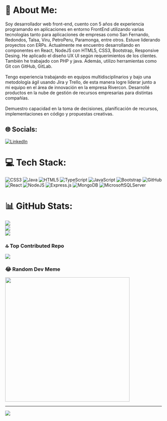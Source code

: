 # 💫 About Me:
Soy desarrollador web front-end, cuento con 5 años de experiencia programando en aplicaciones en entorno FrontEnd utilizando varias tecnologías tanto para aplicaciones de empresas como San Fernando, Redondos, Talsa, Viru, PetroPeru, Paramonga, entre otros. Estuve liderando proyectos con ERPs. Actualmente me encuentro desarrollando en componentes en React, NodeJS con HTML5, CSS3, Bootstrap, Responsive Desing. He aplicado el diseño UX UI según requerimientos de los clientes. También he trabajado con PHP y java. Además, utilizo herramientas como Git con GitHub, GitLab. <br><br>Tengo experiencia trabajando en equipos multidisciplinarios y bajo una metodología ágil usando Jira y Trello, de esta manera logre liderar junto a mi equipo en el área de innovación en la empresa Rivercon. Desarrollé productos en la nube de gestión de recursos empresarias para distintas compañías.<br><br>Demuestro capacidad en la toma de decisiones, planificación de recursos, implementaciones en código y propuestas creativas.


## 🌐 Socials:
[![LinkedIn](https://img.shields.io/badge/LinkedIn-%230077B5.svg?logo=linkedin&logoColor=white)](https://linkedin.com/in/https://www.linkedin.com/in/erick-dejo-vicente-b819601b6/) 

# 💻 Tech Stack:
![CSS3](https://img.shields.io/badge/css3-%231572B6.svg?style=for-the-badge&logo=css3&logoColor=white) ![Java](https://img.shields.io/badge/java-%23ED8B00.svg?style=for-the-badge&logo=java&logoColor=white) ![HTML5](https://img.shields.io/badge/html5-%23E34F26.svg?style=for-the-badge&logo=html5&logoColor=white) ![TypeScript](https://img.shields.io/badge/typescript-%23007ACC.svg?style=for-the-badge&logo=typescript&logoColor=white) ![JavaScript](https://img.shields.io/badge/javascript-%23323330.svg?style=for-the-badge&logo=javascript&logoColor=%23F7DF1E) ![Bootstrap](https://img.shields.io/badge/bootstrap-%23563D7C.svg?style=for-the-badge&logo=bootstrap&logoColor=white) ![GitHub](https://img.shields.io/badge/GitHub-%23121011.svg?style=for-the-badge&logo=github&logoColor=white) ![React](https://img.shields.io/badge/react-%2320232a.svg?style=for-the-badge&logo=react&logoColor=%2361DAFB) ![NodeJS](https://img.shields.io/badge/node.js-6DA55F?style=for-the-badge&logo=node.js&logoColor=white) ![Express.js](https://img.shields.io/badge/express.js-%23404d59.svg?style=for-the-badge&logo=express&logoColor=%2361DAFB) ![MongoDB](https://img.shields.io/badge/MongoDB-%234ea94b.svg?style=for-the-badge&logo=mongodb&logoColor=white) ![MicrosoftSQLServer](https://img.shields.io/badge/Microsoft%20SQL%20Sever-CC2927?style=for-the-badge&logo=microsoft%20sql%20server&logoColor=white)
# 📊 GitHub Stats:
![](https://github-readme-stats.vercel.app/api?username=gatodemontecristo&theme=dark&hide_border=false&include_all_commits=false&count_private=false)<br/>
![](https://github-readme-streak-stats.herokuapp.com/?user=gatodemontecristo&theme=dark&hide_border=false)<br/>
![](https://github-readme-stats.vercel.app/api/top-langs/?username=gatodemontecristo&theme=dark&hide_border=false&include_all_commits=false&count_private=false&layout=compact)

### 🔝 Top Contributed Repo
![](https://github-contributor-stats.vercel.app/api?username=gatodemontecristo&limit=5&theme=dark&combine_all_yearly_contributions=true)

### 😂 Random Dev Meme
<img src='https://randommeme-five.vercel.app/' style="height: 400px;"/>

---
[![](https://visitcount.itsvg.in/api?id=gatodemontecristo&icon=0&color=0)](https://visitcount.itsvg.in)

<!-- Proudly created with GPRM ( https://gprm.itsvg.in ) -->
